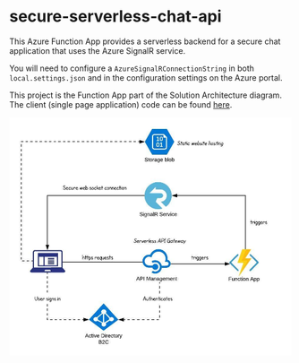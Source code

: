 # secure-serverless-chat-api

This Azure Function App provides a serverless backend for a secure chat application that uses the Azure SignalR service.

You will need to configure a ```AzureSignalRConnectionString``` in both ```local.settings.json``` and in the configuration settings on the Azure portal.

This project is the Function App part of the Solution Architecture diagram. The client (single page application) code can be found [here](https://github.com/mattburrell/secure-serverless-chat-client).

![](https://github.com/mattburrell/secure-serverless-chat-api/blob/master/Secure%20Serverless%20Chat.jpeg)
